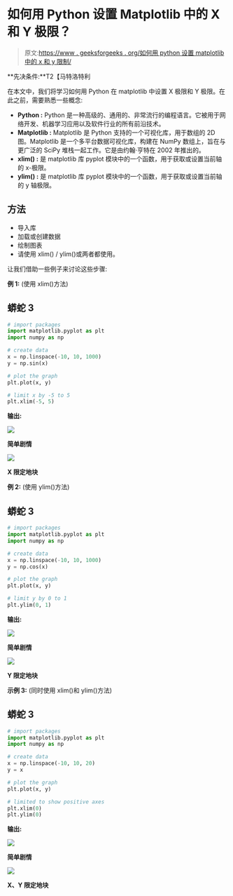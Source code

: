# 如何用 Python 设置 Matplotlib 中的 X 和 Y 极限？

> 原文:[https://www . geeksforgeeks . org/如何用 python 设置 matplotlib 中的 x 和 y 限制/](https://www.geeksforgeeks.org/how-to-set-the-x-and-the-y-limit-in-matplotlib-with-python/)

**先决条件:**T2【马特洛特利

在本文中，我们将学习如何用 Python 在 matplotlib 中设置 X 极限和 Y 极限。在此之前，需要熟悉一些概念:

*   **Python :** Python 是一种高级的、通用的、非常流行的编程语言。它被用于网络开发、机器学习应用以及软件行业的所有前沿技术。
*   **Matplotlib :** Matplotlib 是 Python 支持的一个可视化库，用于数组的 2D 图。Matplotlib 是一个多平台数据可视化库，构建在 NumPy 数组上，旨在与更广泛的 SciPy 堆栈一起工作。它是由约翰·亨特在 2002 年推出的。
*   **xlim() :** 是 matplotlib 库 pyplot 模块中的一个函数，用于获取或设置当前轴的 x-极限。
*   **ylim() :** 是 matplotlib 库 pyplot 模块中的一个函数，用于获取或设置当前轴的 y 轴极限。

## 方法

*   导入库
*   加载或创建数据
*   绘制图表
*   请使用 xlim() / ylim()或两者都使用。

让我们借助一些例子来讨论这些步骤:

**例 1:** (使用 xlim()方法)

## 蟒蛇 3

```py
# import packages
import matplotlib.pyplot as plt
import numpy as np

# create data
x = np.linspace(-10, 10, 1000)
y = np.sin(x)

# plot the graph
plt.plot(x, y)

# limit x by -5 to 5
plt.xlim(-5, 5)
```

**输出:**

![](img/86e5a88d1c90c7ab05cf1d2819bac349.png)

**简单剧情**

![](img/6d3b26d0a2680ad82214163d9d124898.png)

**X 限定地块**

**例 2:** (使用 ylim()方法)

## 蟒蛇 3

```py
# import packages
import matplotlib.pyplot as plt
import numpy as np

# create data
x = np.linspace(-10, 10, 1000)
y = np.cos(x)

# plot the graph
plt.plot(x, y)

# limit y by 0 to 1
plt.ylim(0, 1)
```

**输出:**

![](img/847388575a185e124738bf9458d3457f.png)

**简单剧情**

![](img/78cc7184bbcdf994f5bb86e9127eb1e6.png)

**Y 限定地块**

**示例 3:** (同时使用 xlim()和 ylim()方法)

## 蟒蛇 3

```py
# import packages
import matplotlib.pyplot as plt
import numpy as np

# create data
x = np.linspace(-10, 10, 20)
y = x

# plot the graph
plt.plot(x, y)

# limited to show positive axes
plt.xlim(0)
plt.ylim(0)
```

**输出:**

![](img/5f3ac7aa82445f4a4eaee1bc5a3c74a5.png)

**简单剧情**

![](img/a5ff8efa37fc222c40ac055bf23e0201.png)

**X、Y 限定地块**